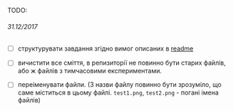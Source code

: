 
TODO: 
###### *31.12/2017*
- [ ] структурувати завдання згідно вимог описаних в [readme](https://github.com/WebDevCourse2017/HTML-Codding/blob/master/readme.md)

- [ ] вичистити все сміття, в репизиторії не повинно бути старих файлів, або ж файлів з тимчасовими експериментами.   
- [ ] переіменувати файли. (З назви файлу повинно бути зрозуміло, що саме міститься в цьому файлі. `test1.png`, `test2.png` - погані імена файлів)